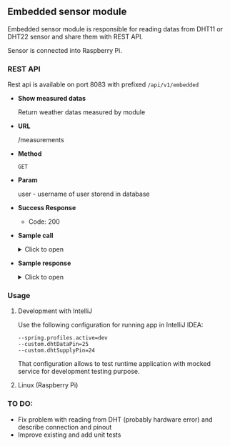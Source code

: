 ## Embedded sensor module

Embedded sensor module is responsible for reading datas from DHT11 or DHT22 sensor and share them with REST API.

Sensor is connected into Raspberry Pi.

### REST API

Rest api is available on port 8083 with prefixed `/api/v1/embedded`

   - **Show measured datas**
    
        Return weather datas measured by module
   * **URL**

      /measurements
   * **Method**

      `GET`
   * **Param**

      user - username of user storend in database
   * **Success Response**
        * Code: 200

   * **Sample call**
    <details>
    <summary>Click to open </summary>
    ```shell
     curl --location --request GET 'http://localhost:8082/api/v1/embedded/measurements' \
     --header 'Content-Type: application/json'
    ```
    </details>

   * **Sample response**
      <details>
      <summary>Click to open </summary>

      ```json
      {
        "dateTime":"2021-10-23 01:01:01",
        "temperature":12,
        "humidity":35,
        "isError": false
      }
      ```
      </details>


### Usage

1. Development with IntelliJ

   Use the following configuration for running app in IntelliJ IDEA:
    ```
    --spring.profiles.active=dev
    --custom.dhtDataPin=25
    --custom.dhtSupplyPin=24
    ```

   That configuration allows to test runtime application with mocked service for development testing purpose.


2. Linux (Raspberry Pi)

### TO DO:
- Fix problem with reading from DHT (probably hardware error) and describe connection and pinout
- Improve existing and add unit tests

